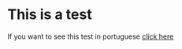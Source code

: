 # This is a test

<p>If you want to see this test in portuguese <u href="/index.md">click here</u></p>
